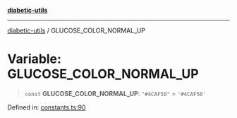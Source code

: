 [**diabetic-utils**](../README.md)

***

[diabetic-utils](../globals.md) / GLUCOSE\_COLOR\_NORMAL\_UP

# Variable: GLUCOSE\_COLOR\_NORMAL\_UP

> `const` **GLUCOSE\_COLOR\_NORMAL\_UP**: `"#4CAF50"` = `'#4CAF50'`

Defined in: [constants.ts:90](https://github.com/marklearst/diabetic-utils/blob/0d03b5cd2e2b5edbf58275075cc81d8df31ac230/src/constants.ts#L90)
